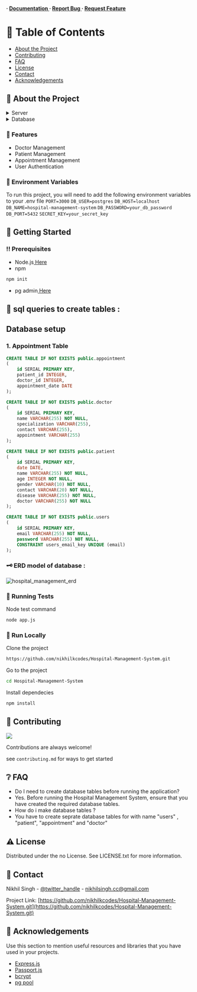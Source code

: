 <h4> <span> · </span> <a href="https://github.com/nikhilkcodes/Hospital-Management-System/blob/master/README.md"> Documentation </a> <span> · </span> <a href="https://github.com/nikhilkcodes/Hospital-Management-System/issues"> Report Bug </a> <span> · </span> <a href="https://github.com/nikhilkcodes/Hospital-Management-System/issues"> Request Feature </a> </h4>


# :notebook_with_decorative_cover: Table of Contents

- [About the Project](#star2-about-the-project)
- [Contributing](#wave-contributing)
- [FAQ](#grey_question-faq)
- [License](#warning-license)
- [Contact](#handshake-contact)
- [Acknowledgements](#gem-acknowledgements)


## :star2: About the Project
<details> <summary>Server</summary> <ul>
<li><a href="">Express.js</a></li>
</ul> </details>
<details> <summary>Database</summary> <ul>
<li><a href="">Postgres</a></li>
</ul> </details>

### :dart: Features
- Doctor Management
- Patient Management
- Appointment Management
- User Authentication


### :key: Environment Variables
To run this project, you will need to add the following environment variables to your .env file
`PORT=3000` 
`DB_USER=postgres`
`DB_HOST=localhost` 
`DB_NAME=hospital-management-system` 
`DB_PASSWORD=your_db_password`
`DB_PORT=5432`
`SECRET_KEY=your_secret_key`



## :toolbox: Getting Started

### :bangbang: Prerequisites

- Node.js<a href="https://nodejs.org/en/"> Here</a>
- npm
```bash
npm init
```
- pg admin<a href="https://www.pgadmin.org/"> Here</a>

## :toolbox: sql queries to create tables :
## Database setup

### 1. Appointment Table

```sql
CREATE TABLE IF NOT EXISTS public.appointment
(
    id SERIAL PRIMARY KEY,
    patient_id INTEGER,
    doctor_id INTEGER,
    appointment_date DATE
);

CREATE TABLE IF NOT EXISTS public.doctor
(
    id SERIAL PRIMARY KEY,
    name VARCHAR(255) NOT NULL,
    specialization VARCHAR(255),
    contact VARCHAR(255),
    appointment VARCHAR(255)
);

CREATE TABLE IF NOT EXISTS public.patient
(
    id SERIAL PRIMARY KEY,
    date DATE,
    name VARCHAR(255) NOT NULL,
    age INTEGER NOT NULL,
    gender VARCHAR(10) NOT NULL,
    contact VARCHAR(20) NOT NULL,
    disease VARCHAR(255) NOT NULL,
    doctor VARCHAR(255) NOT NULL
);

CREATE TABLE IF NOT EXISTS public.users
(
    id SERIAL PRIMARY KEY,
    email VARCHAR(255) NOT NULL,
    password VARCHAR(255) NOT NULL,
    CONSTRAINT users_email_key UNIQUE (email)
);
```
### 🗝️ ERD model of database :

![hospital_management_erd](https://github.com/nikhilkcodes/Hospital-Management-System/assets/86142267/5bc044c2-025b-4048-85f5-29557697741b)


### :test_tube: Running Tests

Node test command
```bash
node app.js
```


### :running: Run Locally

Clone the project

```bash
https://github.com/nikhilkcodes/Hospital-Management-System.git
```
Go to the project
```bash
cd Hospital-Management-System
```
Install dependecies
```bash
npm install
```


## :wave: Contributing

<a href="https://github.com/nikhilkcodes/Hospital-Management-System.git/graphs/contributors"> <img src="https://contrib.rocks/image?repo=Louis3797/awesome-readme-template" /> </a>

Contributions are always welcome!

see `contributing.md` for ways to get started

## :grey_question: FAQ

- Do I need to create database tables before running the application?
- Yes. Before running the Hospital Management System, ensure that you have created the required database tables.
- How do i make database tables ?
- You have to create seprate database tables for with name "users" , "patient", "appointment" and "doctor"


## :warning: License

Distributed under the no License. See LICENSE.txt for more information.

## :handshake: Contact

Nikhil Singh - [@twitter_handle](https://twitter.com/mainikhilhun) - nikhilsingh.cc@gmail.com

Project Link: [https://github.com/nikhilkcodes/Hospital-Management-System.git](https://github.com/nikhilkcodes/Hospital-Management-System.git)

## :gem: Acknowledgements

Use this section to mention useful resources and libraries that you have used in your projects.

- [Express.js](https://expressjs.com/)
- [Passport.js](https://www.passportjs.org/)
- [bcrypt](https://www.npmjs.com/package/bcrypt)
- [pg pool](https://node-postgres.com/apis/pool)
